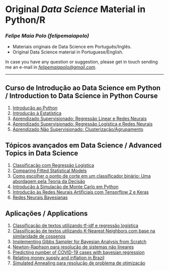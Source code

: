 # Original ***Data Science*** Material in Python/R

### *Felipe Maia Polo (felipemaiapolo)*

- Materiais originais de Data Science em Português/Inglês.
- Original Data Science material in Portuguese/English.

In case you have any question or suggestion, please get in touch sending me an e-mail in *felipemaiapolo@gmail.com*.

--------------
## Curso de Introdução ao Data Science em Python / Introduction to Data Science in Python Course
1. [Introdução ao Python](https://felipemaiapolo.github.io/notebooks/python.html)
2. [Introdução à Estatística](https://felipemaiapolo.github.io/notebooks/stats.html)
3. [Aprendizado Supervisionado: Regressão Linear e Redes Neurais](https://felipemaiapolo.github.io/notebooks/regression.html)
4. [Aprendizado Supervisionado: Regressão Logística e Redes Neurais](https://felipemaiapolo.github.io/notebooks/classification.html)
5. [Aprendizado Não Supervisionado: Clusterização/Agrupamento](https://felipemaiapolo.github.io/notebooks/clustering.html)

## Tópicos avançados em Data Science / Advanced Topics in Data Science
1. [Classificação com Regressão Logística](https://felipemaiapolo.github.io/notebooks/classreglog.html)
2. [Comparing Fitted Statistical Models](https://felipemaiapolo.github.io/notebooks/comparing_models.html)
3. [Como escolher o ponto de corte em um classificador binário: Uma abordagem pela Teoria da Decisão](https://felipemaiapolo.github.io/notebooks/decision.html)
4. [Introdução à Simulação de Monte Carlo em Python](https://github.com/felipemaiapolo/monte_carlo/blob/main/Intro_MonteCarlo_em_Python.ipynb)
5. [Introdução às Redes Neurais Artificiais com Tensorflow 2 e Keras](https://felipemaiapolo.github.io/notebooks/tensorflowkeras.html)
6. [Redes Neurais Bayesianas](https://felipemaiapolo.github.io/notebooks/bayesian_nn.html)

## Aplicações / Applications
1. [Classificação de textos utilizando tf-idf e regressão logística](https://felipemaiapolo.github.io/notebooks/nlp_tfidf.html)
2. [Classificação de textos utilizando K-Nearest Neighbors com base na similaridade de cossenos](https://felipemaiapolo.github.io/notebooks/nlp_knn.html)
3. [Implementing Gibbs Sampler for Bayesian Analysis from Scratch](https://felipemaiapolo.github.io/notebooks/bayes_econ.html)
4. [Newton-Raphson para resolução de sistemas não lineares](https://felipemaiapolo.github.io/notebooks/newton.html)
5. [Predicting number of COVID-19 cases with bayesian regression](https://felipemaiapolo.github.io/notebooks/covidSP.html)
6. [Relating money supply and inflation in Brazil](https://felipemaiapolo.github.io/notebooks/monet.html)
7. [Simulated Annealing para resolução de problema de otimização](https://felipemaiapolo.github.io/notebooks/simulated.html)

